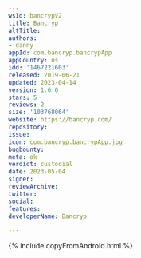 ```yaml
---
wsId: bancrypV2
title: Bancryp
altTitle: 
authors:
- danny
appId: com.bancryp.bancrypApp
appCountry: us
idd: '1467221603'
released: 2019-06-21
updated: 2023-04-14
version: 1.6.0
stars: 5
reviews: 2
size: '103768064'
website: https://bancryp.com/
repository: 
issue: 
icon: com.bancryp.bancrypApp.jpg
bugbounty: 
meta: ok
verdict: custodial
date: 2023-05-04
signer: 
reviewArchive: 
twitter: 
social: 
features: 
developerName: Bancryp

---
```


{% include copyFromAndroid.html %}

